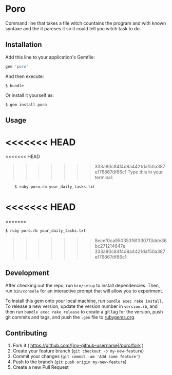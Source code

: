 # Poro

Command line that takes a file witch countains the program and with known syntaxe and the it pareses it so it could tell you witch task to do 

## Installation

Add this line to your application's Gemfile:

```ruby
gem 'poro'
```

And then execute:

    $ bundle

Or install it yourself as:

    $ gem install poro

## Usage

<<<<<<< HEAD
=======
<<<<<<< HEAD
>>>>>>> 333a80c84f4d8a4421daf50a387ef76867df86c1
Type this in your terminal:

		$ ruby poro.rb your_daily_tasks.txt

<<<<<<< HEAD
=======
=======
```bash
$ ruby poro.rb your_daily_tasks.txt
```
>>>>>>> 8ecef0ca950353f6f330713dde36bc271214647e
>>>>>>> 333a80c84f4d8a4421daf50a387ef76867df86c1

## Development

After checking out the repo, run `bin/setup` to install dependencies. Then, run `bin/console` for an interactive prompt that will allow you to experiment.

To install this gem onto your local machine, run `bundle exec rake install`. To release a new version, update the version number in `version.rb`, and then run `bundle exec rake release` to create a git tag for the version, push git commits and tags, and push the `.gem` file to [rubygems.org](https://rubygems.org).

## Contributing

1. Fork it ( https://github.com/[my-github-username]/poro/fork )
2. Create your feature branch (`git checkout -b my-new-feature`)
3. Commit your changes (`git commit -am 'Add some feature'`)
4. Push to the branch (`git push origin my-new-feature`)
5. Create a new Pull Request
